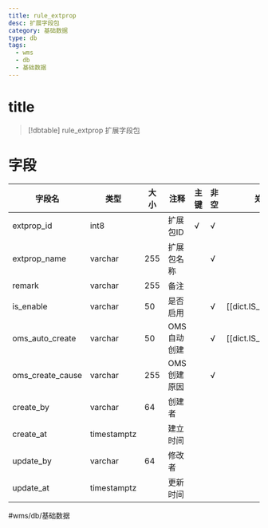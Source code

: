 ```yaml
---
title: rule_extprop
desc: 扩展字段包
category: 基础数据
type: db
tags:
  - wms
  - db
  - 基础数据
---
```


# title
>[!dbtable] rule_extprop
> 扩展字段包

# 字段
| 字段名 | 类型 | 大小 | 注释 | 主键 | 非空 | 关联 |
| --- | --- | --- | --- | --- | --- | --- |
| extprop_id | int8 |  | 扩展包ID | √ | √ |  |
| extprop_name | varchar | 255 | 扩展包名称 |  | √ |  |
| remark | varchar | 255 | 备注 |  |  |  |
| is_enable | varchar | 50 | 是否启用 |  | √ | [[dict.IS_ENABLE]] |
| oms_auto_create | varchar | 50 | OMS自动创建 |  | √ | [[dict.IS_ENABLE]] |
| oms_create_cause | varchar | 255 | OMS创建原因 |  | √ |  |
| create_by | varchar | 64 | 创建者 |  |  |  |
| create_at | timestamptz |  | 建立时间 |  |  |  |
| update_by | varchar | 64 | 修改者 |  |  |  |
| update_at | timestamptz |  | 更新时间 |  |  |  |
#wms/db/基础数据
